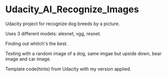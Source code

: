 # Udacity_AI_Recognize_Images

Udacity project for recognize dog breeds by a picture. 

Uses 3 different models: alexnet, vgg, resnet.

Finding out whitch's the best.

Testing with a random image of a dog, same imgae but upside down, bear image and car image.

Template code(hints) from Udacity with my version applied. 
